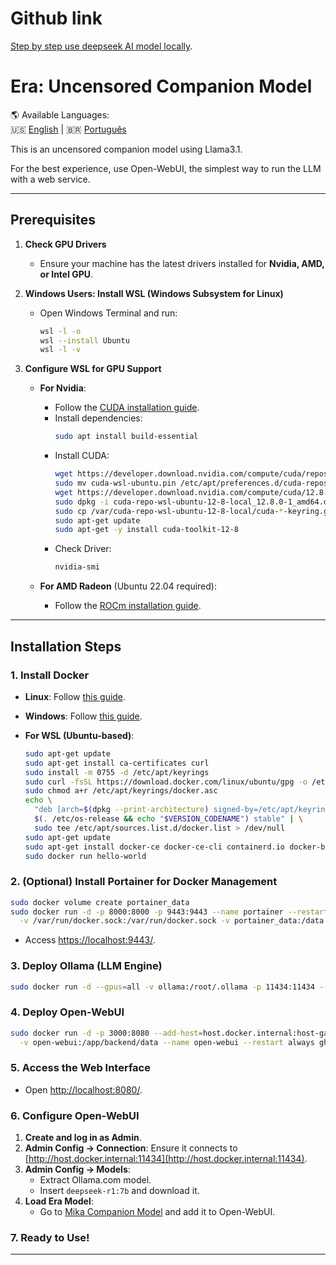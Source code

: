 # Github link

[Step by step use deepseek AI model locally](https://github.com/EngDiego/ai-local-deepseek).

# Era: Uncensored Companion Model

🌎 Available Languages:  
🇺🇸 [English](README.md) | 🇧🇷 [Português](README.pt-br.md)

This is an uncensored companion model using Llama3.1.

For the best experience, use Open-WebUI, the simplest way to run the LLM with a web service.

---

## Prerequisites

1. **Check GPU Drivers**
   - Ensure your machine has the latest drivers installed for **Nvidia, AMD, or Intel GPU**.

2. **Windows Users: Install WSL (Windows Subsystem for Linux)**
   - Open Windows Terminal and run:
     ```bash
     wsl -l -o
     wsl --install Ubuntu
     wsl -l -v
     ```

3. **Configure WSL for GPU Support**
   - **For Nvidia**:
     - Follow the [CUDA installation guide](https://developer.nvidia.com/cuda-downloads?target_os=Linux&target_arch=x86_64&Distribution=WSL-Ubuntu&target_version=2.0&target_type=deb_local).
     - Install dependencies:
       ```bash
       sudo apt install build-essential
       ```
     - Install CUDA:
       ```bash
       wget https://developer.download.nvidia.com/compute/cuda/repos/wsl-ubuntu/x86_64/cuda-wsl-ubuntu.pin
       sudo mv cuda-wsl-ubuntu.pin /etc/apt/preferences.d/cuda-repository-pin-600
       wget https://developer.download.nvidia.com/compute/cuda/12.8.0/local_installers/cuda-repo-wsl-ubuntu-12-8-local_12.8.0-1_amd64.deb
       sudo dpkg -i cuda-repo-wsl-ubuntu-12-8-local_12.8.0-1_amd64.deb
       sudo cp /var/cuda-repo-wsl-ubuntu-12-8-local/cuda-*-keyring.gpg /usr/share/keyrings/
       sudo apt-get update
       sudo apt-get -y install cuda-toolkit-12-8
       ```
     - Check Driver:
       ```bash
       nvidia-smi
       ```

   - **For AMD Radeon** (Ubuntu 22.04 required):
     - Follow the [ROCm installation guide](https://rocm.docs.amd.com/projects/radeon/en/latest/docs/install/wsl/install-radeon.html).

---

## Installation Steps

### 1. Install Docker
- **Linux**: Follow [this guide](https://docs.docker.com/engine/install/ubuntu/).
- **Windows**: Follow [this guide](https://docs.docker.com/desktop/setup/install/windows-install/).

- **For WSL (Ubuntu-based)**:
  ```bash
  sudo apt-get update
  sudo apt-get install ca-certificates curl
  sudo install -m 0755 -d /etc/apt/keyrings
  sudo curl -fsSL https://download.docker.com/linux/ubuntu/gpg -o /etc/apt/keyrings/docker.asc
  sudo chmod a+r /etc/apt/keyrings/docker.asc
  echo \
    "deb [arch=$(dpkg --print-architecture) signed-by=/etc/apt/keyrings/docker.asc] https://download.docker.com/linux/ubuntu \
    $(. /etc/os-release && echo "$VERSION_CODENAME") stable" | \
    sudo tee /etc/apt/sources.list.d/docker.list > /dev/null
  sudo apt-get update
  sudo apt-get install docker-ce docker-ce-cli containerd.io docker-buildx-plugin docker-compose-plugin
  sudo docker run hello-world
  ```

### 2. (Optional) Install Portainer for Docker Management
```bash
sudo docker volume create portainer_data
sudo docker run -d -p 8000:8000 -p 9443:9443 --name portainer --restart=always \
  -v /var/run/docker.sock:/var/run/docker.sock -v portainer_data:/data portainer/portainer-ce:2.21.5
```
- Access [https://localhost:9443/](https://localhost:9443/).

### 3. Deploy Ollama (LLM Engine)
```bash
sudo docker run -d --gpus=all -v ollama:/root/.ollama -p 11434:11434 --name ollama ollama/ollama
```

### 4. Deploy Open-WebUI
```bash
sudo docker run -d -p 3000:8080 --add-host=host.docker.internal:host-gateway \
  -v open-webui:/app/backend/data --name open-webui --restart always ghcr.io/open-webui/open-webui:main
```

### 5. Access the Web Interface
- Open [http://localhost:8080/](http://localhost:8080/).

### 6. Configure Open-WebUI
1. **Create and log in as Admin**.
2. **Admin Config → Connection**: Ensure it connects to [http://host.docker.internal:11434](http://host.docker.internal:11434).
3. **Admin Config → Models**:
   - Extract Ollama.com model.
   - Insert `deepseek-r1:7b` and download it.
4. **Load Era Model**:
   - Go to [Mika Companion Model](https://openwebui.com/m/digo/mika/) and add it to Open-WebUI.

### 7. Ready to Use!

---